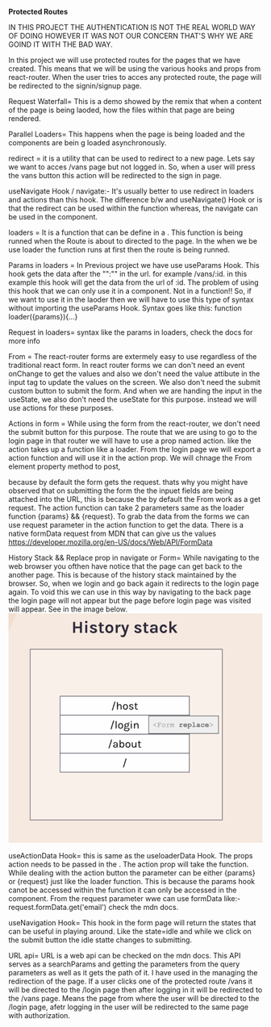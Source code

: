 **Protected Routes**

IN THIS PROJECT THE AUTHENTICATION IS NOT THE REAL WORLD WAY OF DOING HOWEVER IT WAS NOT OUR CONCERN THAT'S WHY WE ARE GOIND IT WITH THE BAD WAY.

In this project we will use protected routes for the pages that we have created. This means that we will be using the various hooks and props from react-router. When the user tries to acces any protected route, the page will be redirected to the signin/signup page.

Request Waterfall= This is a demo showed by the remix that when a content of the page is being laoded, how the files within that page are being rendered.


Parallel Loaders= This happens when the page is being loaded and the components are bein g loaded asynchronously.

redirect = it is a utility that can be used to redirect to a new page. Lets say we want to acces /vans page but not logged in. So, when a user will press the vans button this action will be redirected to the sign in page.

useNavigate Hook / navigate:- It's usually better to use redirect in loaders and actions than this hook. The difference b/w <redirect/> and useNavigate() Hook or <Navigate/> is that the redirect can be used within the function whereas, the navigate can be used in the component.

loaders = It is a function that can be define in a <Route/>. This function is being runned when the Route is about to directed to the page. In the <Route/> when we be use loader the function runs at first then the route is being runned.

Params in loaders = In Previous project we have use useParams Hook. This hook gets the data after the "":"" in the url. for example /vans/:id. in this example this hook will get the data from the url of :id. The problem of using this hook that we can only use it in a component. Not in a function!! So, if we want to use it in the laoder then we will have to use this type of syntax without importing the useParams Hook. Syntax goes like this: function loader({params}){...}

Request in loaders= syntax like the params in loaders, check the docs for more info

From = The react-router forms are extermely easy to use regardless of the traditional react form. In react router forms we can don't need an event onChange to get the values and also we don't need the value attibute in the input tag to update the values on the screen. We also don't need the submit custom button to submit the form. And when we are handing the input in the useState, we also don't need the useState for this purpose. instead we will use actions for these purposes.

Actions in <Route/> form = While using the form from the react-router, we don't need the submit button for this purpose. The route that we are using to go to the login page in that router we will have to use a prop named action. like <Route to='/login' action={loginAction}/> the action takes up a function like a loader. From the login page we will export a action function and will use it in the action prop. We will chnage the From element property method to post, <Form method="post"> because by default the form gets the request. thats why you might have observed that on submitting the form the the inpuet fields are being attached into the URL, this is because the by default the From work as a get request.
The action function can take 2 parameters same as the loader function {params} && {request}. To grab the data from the forms we can use request parameter in the action function to get the data. There is a native formData request from MDN that can give us the values https://developer.mozilla.org/en-US/docs/Web/API/FormData

History Stack && Replace prop in navigate or Form= While navigating to the web browser you ofthen have notice that the page can get back to the another page. This is because of the history stack maintained by the browser. So, when we login and go back again it redirects to the login page again. To void this we can use <navigate replace={true}/> in this way by navigating to the back page the login page will not appear but the page before login page was visited will appear. See in the image below.
![Alt Text](./img-project//img-1.png)

useActionData Hook= this is same as the useloaderData Hook. The props action needs to be passed in the <Route action={}/>. The action prop will take the function. While dealing with the action button the parameter can be either {params} or {request} just like the loader function. This is because the params  hook canot be accessed within the function it can only be accessed in the component. 
From the request parameter wwe can use formData like:- request.formData.get('email') check the mdn docs.

useNavigation Hook= This hook in the form page will return the states that can be useful in playing around. Like the state=idle and while we click on the submit button the idle statte changes to submitting.


URL api= URL is a web api can be checked on the mdn docs. This API serves as a searchParams and getting the parameters from the query parameters as well as it gets the path of it. I have used in the managing the redirection of the page. If a user clicks one of the protected route /vans it will be directed to the /login page then after logging in it will be redirected to the /vans page. Means the page from where the user will be directed to the /login page, afetr logging in the user will be redirected to the same page with authorization.  


